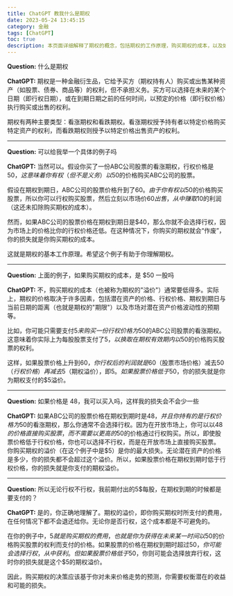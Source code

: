 ```yaml
---
title: ChatGPT 教我什么是期权
date: 2023-05-24 13:45:15
category: 金融
tags: [ChatGPT]
toc: true
description: 本页面详细解释了期权的概念，包括期权的工作原理，购买期权的成本，以及如何理性看待期权投资。我们通过具体的例子，深入解析了看涨期权的购买和行权过程，以及期权溢价的计算。无论你是金融领域的专业人士，还是对期权投资感兴趣的普通读者，这里都能为你提供深入浅出的理解和实用的知识。
---
```


<b>Question:</b>
什么是期权

<b>ChatGPT:</b>
期权是一种金融衍生品，它给予买方（期权持有人）购买或出售某种资产（如股票、债券、商品等）的权利，但不承担义务。买方可以选择在未来的某个日期（即行权日期），或在到期日期之前的任何时间，以预定的价格（即行权价格）执行购买或出售的权利。

期权有两种主要类型：看涨期权和看跌期权。看涨期权授予持有者以特定价格购买特定资产的权利，而看跌期权则授予以特定价格出售资产的权利。

--------
<b>Question:</b>
可以给我举一个具体的例子吗

<b>ChatGPT:</b>
当然可以。假设你买了一份ABC公司股票的看涨期权，行权价格是$50，这意味着你有权（但不是义务）以$50的价格购买ABC公司的股票。

假设在期权到期日，ABC公司的股票价格升到了$60。由于你有权以$50的价格购买股票，所以你可以行权购买股票，然后立刻以市场价$60出售，从中赚取$10的利润（这还未扣除购买期权的成本）。

然而，如果ABC公司的股票价格在期权到期日是$40，那么你就不会选择行权，因为市场上的价格比你的行权价格还低。在这种情况下，你购买的期权就会“作废”，你的损失就是你购买期权的成本。

这就是期权的基本工作原理。希望这个例子有助于你理解期权。

--------
<b>Question:</b>
上面的例子，如果购买期权的成本，是 $50 一股吗

<b>ChatGPT:</b>
不，购买期权的成本（也被称为期权的"溢价"）通常要低得多。实际上，期权的价格取决于许多因素，包括潜在资产的价格、行权价格、期权到期日与当前日期的距离（也就是期权的"期限"）以及市场对潜在资产价格波动性的预期等。

比如，你可能只需要支付$5来购买一份行权价格为$50的ABC公司股票的看涨期权。这意味着你实际上为每股股票支付了$5，以换取在期权有效期内以$50的价格购买股票的权利。

这样，如果股票价格上升到$60，你行权后的利润就是$60（股票市场价格）减去$50（行权价格）再减去$5（期权溢价），即$5。如果股票价格低于$50，你的损失就是你为期权支付的$5溢价。

--------
<b>Question:</b>
如果价格是 48，我可以买入吗，这样我的损失会不会少一些

<b>ChatGPT:</b>
如果ABC公司的股票价格在期权到期时是$48，并且你持有的是行权价格为$50的看涨期权，那么你通常不会选择行权。因为在开放市场上，你可以以$48的价格直接购买股票，而不需要以更高的$50的价格通过行权购买。所以，即使股票价格低于行权价格，你也可以选择不行权，而是在开放市场上直接购买股票。
你购买期权的溢价（在这个例子中是$5）是你的最大损失。无论潜在资产的价格是多少，你的损失都不会超过这个溢价。所以，如果股票价格在期权到期时低于行权价格，你的损失就是你支付的期权溢价。

--------
<b>Question:</b>
所以无论行权不行权，我前期付出的5$每股，在期权到期的时候都是要支付的？

<b>ChatGPT:</b>
是的，你正确地理解了。期权的溢价，即你购买期权时所支付的费用，在任何情况下都不会退还给你。无论你是否行权，这个成本都是不可避免的。

在你的例子中，$5就是购买期权的费用，也就是你为获得在未来某一时间以$50的价格购买股票的权利而支付的价格。如果股票的价格在期权到期时超过$50，你可能会选择行权，从中获利。但如果股票价格低于$50，你则可能会选择放弃行权，这时你的损失就是这个$5的期权溢价。

因此，购买期权的决策应该基于你对未来价格走势的预测，你需要权衡潜在的收益和可能的损失。